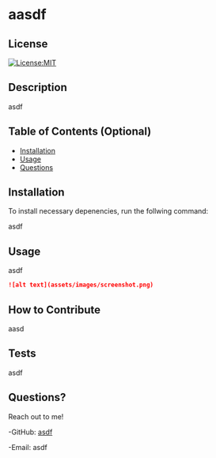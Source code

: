 
  
# aasdf
  
## License
  
[![License:MIT](https://img.shields.io/badge/License-MIT-blue.svg)](https://opensource.org/licenses/MIT)

## Description

asdf

## Table of Contents (Optional)

- [Installation](#installation)
- [Usage](#usage)
- [Questions](#questions)

## Installation

To install necessary depenencies, run the follwing command:


asdf


## Usage

asdf

```md
![alt text](assets/images/screenshot.png)
```
## How to Contribute

aasd

## Tests

asdf 

## Questions?

Reach out to me!

-GitHub: [asdf](https://github.com/asdf)

-Email: asdf

    